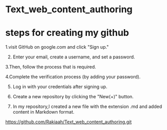 # Text_web_content_authoring

# steps for creating my github
1.visit GitHub on google.com and click "Sign up."

2. Enter your email, create a username, and set a password.

3.Then, follow the process that is required.

4.Complete the verification process (by adding your password).

5. Log in with your credentials after signing up.

6. Create a new repository by clicking the "New(+)" button.

7. In my repository,I created a new file with the extension .md and added content in Markdown format.



https://github.com/Rakiaah/Text_web_content_authoring.git
